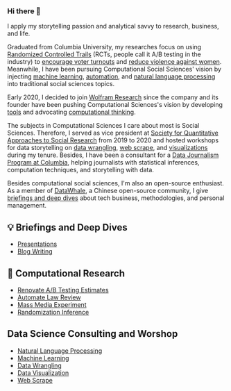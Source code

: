 ### Hi there 🤗 

I apply my storytelling passion and analytical savvy to research, business, and life.

Graduated from Columbia University, my researches focus on using [Randomized Controlled Trails](https://github.com/YiAlpha/randomization-simulation-textbook) (RCTs, people call it A/B testing in the industry) to [encourage voter turnouts](https://github.com/YiAlpha/meta-learner) and [reduce violence against women](https://github.com/YiAlpha/media-experiment). Meanwhile, I have been pursuing Computational Social Sciences' vision by injecting [machine learning](https://github.com/YiAlpha/machine-learning-python), [automation](https://yialpha.github.io/auto-law-review), and [natural language processing](https://github.com/YiAlpha/nlp-python) into traditional social sciences topics.

Early 2020, I decided to join [Wolfram Research](https://www.wolfram.com/) since the company and its founder have been pushing Computational Sciences's vision by developing [tools](https://writings.stephenwolfram.com/2019/05/what-weve-built-is-a-computational-language-and-thats-very-important/) and advocating [computational thinking](https://www.computationinitiative.org/).

The subjects in Computational Sciences I care about most is Social Sciences. Therefore, I served as vice president at [Society for Quantitative Approaches to Social Research](https://blogs.cuit.columbia.edu/qasr/) from 2019 to 2020 and hosted workshops for data storytelling on [data wrangling](https://yialpha.github.io/data-wrangling-r), [web scrape](https://yialpha.github.io/web-scrape-workshop/), and [visualizations](https://yialpha.github.io/data-visualization-r) during my tenure. Besides, I have been a consultant for a [Data Journalism Program at Columbia](http://ledeprogram.com/), helping journalists with statistical inferences, computation techniques, and storytelling with data.

Besides computational social sciences, I'm also an open-source enthusiast. As a member of [DataWhale](https://github.com/datawhalechina), a Chinese open-source community, I give [briefings and deep dives](https://yialpha.github.io/sharing-deck/) about tech business, methodologies, and personal management.

## 💡 Briefings and Deep Dives
- [Presentations](https://yialpha.github.io/sharing-deck/)
- [Blog Writing](https://yidatadive.com/)

## 🎯 Computational Research
- [Renovate A/B Testing Estimates](https://github.com/YiAlpha/meta-learner)
- [Automate Law Review](https://yialpha.github.io/auto-law-review)
- [Mass Media Experiment](https://github.com/YiAlpha/media-experiment)
- [Randomization Inference](https://github.com/YiAlpha/randomization-simulation-textbook)

## Data Science Consulting and Worshop
- [Natural Language Processing](https://yialpha.github.io/nlp-python)
- [Machine Learning](https://yialpha.github.io/machine-learning-python)
- [Data Wrangling](https://yialpha.github.io/data-wrangling-r)
- [Data Visualization](https://yialpha.github.io/data-visualization-r)
- [Web Scrape](https://yialpha.github.io/web-scrape-workshop/)











